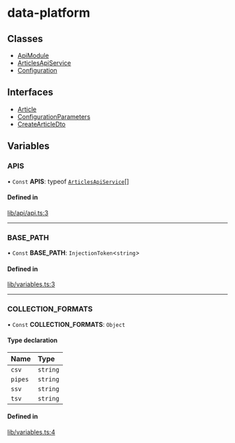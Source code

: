 # data-platform

## Classes

- [ApiModule](classes/ApiModule.md)
- [ArticlesApiService](classes/ArticlesApiService.md)
- [Configuration](classes/Configuration.md)

## Interfaces

- [Article](interfaces/Article.md)
- [ConfigurationParameters](interfaces/ConfigurationParameters.md)
- [CreateArticleDto](interfaces/CreateArticleDto.md)

## Variables

### APIS

• `Const` **APIS**: typeof [`ArticlesApiService`](classes/ArticlesApiService.md)[]

#### Defined in

[lib/api/api.ts:3](https://github.com/FabioCaffarello/data-platform/blob/9cc2b73/libs/api/article/data-access-api/src/lib/api/api.ts#L3)

___

### BASE\_PATH

• `Const` **BASE\_PATH**: `InjectionToken`<`string`\>

#### Defined in

[lib/variables.ts:3](https://github.com/FabioCaffarello/data-platform/blob/9cc2b73/libs/api/article/data-access-api/src/lib/variables.ts#L3)

___

### COLLECTION\_FORMATS

• `Const` **COLLECTION\_FORMATS**: `Object`

#### Type declaration

| Name | Type |
| :------ | :------ |
| `csv` | `string` |
| `pipes` | `string` |
| `ssv` | `string` |
| `tsv` | `string` |

#### Defined in

[lib/variables.ts:4](https://github.com/FabioCaffarello/data-platform/blob/9cc2b73/libs/api/article/data-access-api/src/lib/variables.ts#L4)
